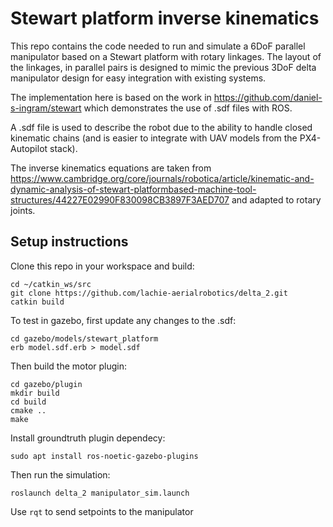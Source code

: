 # Stewart platform inverse kinematics

This repo contains the code needed to run and simulate a 6DoF parallel manipulator based on a Stewart platform with rotary linkages. The layout of the linkages, in parallel pairs is designed to mimic the previous 3DoF delta manipulator design for easy integration with existing systems.

The implementation here is based on the work in https://github.com/daniel-s-ingram/stewart which demonstrates the use of .sdf files with ROS.

A .sdf file is used to describe the robot due to the ability to handle closed kinematic chains (and is easier to integrate with UAV models from the PX4-Autopilot stack). 

The inverse kinematics equations are taken from https://www.cambridge.org/core/journals/robotica/article/kinematic-and-dynamic-analysis-of-stewart-platformbased-machine-tool-structures/44227E02990F830098CB3897F3AED707 and adapted to rotary joints.

## Setup instructions
Clone this repo in your workspace and build:
```
cd ~/catkin_ws/src
git clone https://github.com/lachie-aerialrobotics/delta_2.git
catkin build
```
To test in gazebo, first update any changes to the .sdf:
```
cd gazebo/models/stewart_platform
erb model.sdf.erb > model.sdf
```
Then build the motor plugin:
```
cd gazebo/plugin
mkdir build
cd build
cmake ..
make
```
Install groundtruth plugin dependecy:
```
sudo apt install ros-noetic-gazebo-plugins
```
Then run the simulation:
```
roslaunch delta_2 manipulator_sim.launch
```
Use `rqt` to send setpoints to the manipulator

